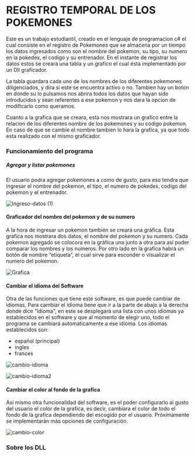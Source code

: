 # REGISTRO TEMPORAL DE LOS POKEMONES

Este es un trabajo estudiantil, creado en el lenguaje de programacion c# el cual consiste en el registro de Pokemones que se almacena por un tiempo los datos ingresados como son el nombre del pokemon, su tipo, su numero en la pokedex, el codigo y su entrenador. En el instante de registrar los datos estos se creara una tabla y un grafico el cual esta implementado por un Dll graficador.

La tabla guardara cada uno de los nombres de los diferentes pokemones diligenciados, y dira si este se encuentra activo o no. Tambien hay un boton en donde su lo pulsamos nos abrira todos los datos que hayan sido introducidos y sean referentes a ese pokemon y nos dara la opcion de modificarlo como queramos.

Cuanto a la grafica que se creara, esta nos mostrara un grafico entre la relacion de los diferentes nombre de los pokemones y su codigo pokemon. En caso de que se cambie el nombre tambien lo hara la grafica, ya que todo esta realizado con el mismo graficador.



### Funcionamiento del programa
##### Agregar y listar pokemones

El usuario podra agregar pokemones a como de gusto, para eso tendra que ingresar el nombre del pokemon, el tipo, el numero de pokedex, codigo del pokemon y el entrenador.
 
![Ingreso-datos (1)](https://user-images.githubusercontent.com/61460280/81875779-ae22ff80-9546-11ea-8ecd-3956fa7523ab.gif)

 
 #### Graficador del nombre del pokemon y de su numero
 
 A la hora de ingresar un pokemon también se creará una gráfica. Esta grafica nos mostrara dos datos, el nombre del pokemon y su numero. Cada pokemon agregado se colocora en la gráfica una junto a otra para así poder comparar los nombres y los numeros. Por otro lado en la grafica habrá un botón de nombre “etiqueta”, el cual sirve para esconder o visualizar el numero del pokemon.
 
![Grafica](https://user-images.githubusercontent.com/61460280/81875970-30abbf00-9547-11ea-85eb-656967d65995.gif)

 
#### Cambiar el idioma del Software 

Otra de las funciones que tiene este software, es que puede cambiar de idiomas. Para cambiar el idioma tiene que ir a la parte de abajo a la derecha donde dice "Idioma", en este se desplegará una lista con unos idiomas ya establecidos en el software y que al momento de elegir uno, todo el programa se cambiará automáticamente a ese idioma.
Los idiomas establecidos son:
* español (principal)
* ingles
* frances

![cambio-idioma](https://user-images.githubusercontent.com/61460280/81876189-ae6fca80-9547-11ea-812d-031a4ec0418c.gif)


![cambio-idioma2](https://user-images.githubusercontent.com/61460280/81876234-c9423f00-9547-11ea-8d85-e3663f37d89b.gif)


#### Cambiar el color al fondo de la grafica

Así mismo otra funcionalidad del software, es el poder configurarlo al gusto del usuario el color de la grafica, es decir, cambiara el color de todo el fondo de la grafica dependiendo del escogido por el usuario. Próximamente se implementarán más opciones de configuración.

![cambio-color](https://user-images.githubusercontent.com/61460280/81876396-2a6a1280-9548-11ea-9ae6-6d2c489c7100.gif)

### Sobre los DLL



